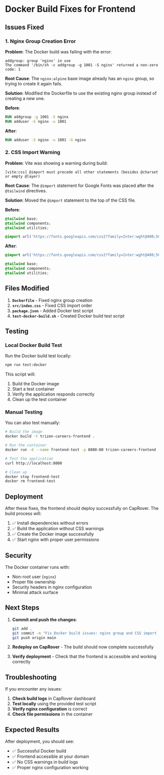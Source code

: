 # Docker Build Fixes for Frontend

## Issues Fixed

### 1. Nginx Group Creation Error

**Problem**: The Docker build was failing with the error:
```
addgroup: group 'nginx' in use
The command '/bin/sh -c addgroup -g 1001 -S nginx' returned a non-zero code: 1
```

**Root Cause**: The `nginx:alpine` base image already has an `nginx` group, so trying to create it again fails.

**Solution**: Modified the Dockerfile to use the existing nginx group instead of creating a new one.

**Before**:
```dockerfile
RUN addgroup -g 1001 -S nginx
RUN adduser -S nginx -u 1001
```

**After**:
```dockerfile
RUN adduser -S nginx -u 1001 -G nginx
```

### 2. CSS Import Warning

**Problem**: Vite was showing a warning during build:
```
[vite:css] @import must precede all other statements (besides @charset or empty @layer)
```

**Root Cause**: The `@import` statement for Google Fonts was placed after the `@tailwind` directives.

**Solution**: Moved the `@import` statement to the top of the CSS file.

**Before**:
```css
@tailwind base;
@tailwind components;
@tailwind utilities;

@import url('https://fonts.googleapis.com/css2?family=Inter:wght@400;500;600;700&display=swap');
```

**After**:
```css
@import url('https://fonts.googleapis.com/css2?family=Inter:wght@400;500;600;700&display=swap');

@tailwind base;
@tailwind components;
@tailwind utilities;
```

## Files Modified

1. **`Dockerfile`** - Fixed nginx group creation
2. **`src/index.css`** - Fixed CSS import order
3. **`package.json`** - Added Docker test script
4. **`test-docker-build.sh`** - Created Docker build test script

## Testing

### Local Docker Build Test

Run the Docker build test locally:

```bash
npm run test:docker
```

This script will:
1. Build the Docker image
2. Start a test container
3. Verify the application responds correctly
4. Clean up the test container

### Manual Testing

You can also test manually:

```bash
# Build the image
docker build -t trizen-careers-frontend .

# Run the container
docker run -d --name frontend-test -p 8080:80 trizen-careers-frontend

# Test the application
curl http://localhost:8080

# Clean up
docker stop frontend-test
docker rm frontend-test
```

## Deployment

After these fixes, the frontend should deploy successfully on CapRover. The build process will:

1. ✅ Install dependencies without errors
2. ✅ Build the application without CSS warnings
3. ✅ Create the Docker image successfully
4. ✅ Start nginx with proper user permissions

## Security

The Docker container runs with:
- Non-root user (`nginx`)
- Proper file ownership
- Security headers in nginx configuration
- Minimal attack surface

## Next Steps

1. **Commit and push the changes**:
   ```bash
   git add .
   git commit -m "Fix Docker build issues: nginx group and CSS import order"
   git push origin main
   ```

2. **Redeploy on CapRover** - The build should now complete successfully

3. **Verify deployment** - Check that the frontend is accessible and working correctly

## Troubleshooting

If you encounter any issues:

1. **Check build logs** in CapRover dashboard
2. **Test locally** using the provided test script
3. **Verify nginx configuration** is correct
4. **Check file permissions** in the container

## Expected Results

After deployment, you should see:
- ✅ Successful Docker build
- ✅ Frontend accessible at your domain
- ✅ No CSS warnings in build logs
- ✅ Proper nginx configuration working
